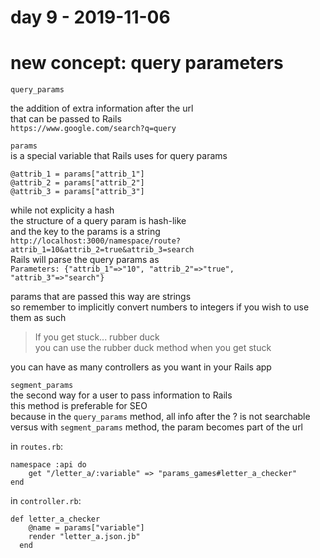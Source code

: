 # day 9 - 2019-11-06

# new concept: query parameters
`query_params`  

the addition of extra information after the url  
that can be passed to Rails  
`https://www.google.com/search?q=query`  

`params`  
is a special variable that Rails uses for query params  
```
@attrib_1 = params["attrib_1"]  
@attrib_2 = params["attrib_2"]  
@attrib_3 = params["attrib_3"]  
```
while not explicity a hash  
the structure of a query param is hash-like  
and the key to the params is a string  
`http://localhost:3000/namespace/route?attrib_1=10&attrib_2=true&attrib_3=search`  
Rails will parse the query params as  
`Parameters: {"attrib_1"=>"10", "attrib_2"=>"true", "attrib_3"=>"search"}`  

params that are passed this way are strings  
so remember to implicitly convert numbers to integers if you wish to use them as such  

> If you get stuck... rubber duck  
you can use the rubber duck method when you get stuck  

you can have as many controllers as you want in your Rails app  

`segment_params`  
the second way for a user to pass information to Rails  
this method is preferable for SEO  
because in the `query_params` method, all info after the ? is not searchable  
versus with `segment_params` method, the param becomes part of the url  

in `routes.rb`:  
```
namespace :api do  
    get "/letter_a/:variable" => "params_games#letter_a_checker"  
end  
```
in `controller.rb`:  
```
def letter_a_checker  
    @name = params["variable"]  
    render "letter_a.json.jb"  
  end  
```


